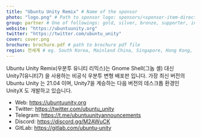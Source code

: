 ```yaml
---
title: "Ubuntu Unity Remix" # Name of the sponsor
photo: "logo.png" # Path to sponsor logo: sponsors/<sponsor-item-directory>/logo.png
group: partner # One of followings: gold, silver, bronze, supporter, infra, record, videoi18n, swag, partner
website: "https://ubuntuunity.org"
twitter: "https://twitter.com/ubuntu_unity"
cover: cover.png
brochure: brochure.pdf # path to brochure pdf file
region: 전세계 # eg. South Korea, Mainland China, Singapore, Hong Kong, Taiwan ...
---
```


Ubuntu Unity Remix(우분투 유니티 리믹스)는 Gnome Shell(그놈 셸) 대신 Unity7(유니티7) 을 사용하는 비공식 우분투 변형 배포판 입니다.
가장 최신 버전의 Ubuntu Unity 는 21.04 이며, Unity7을 계승하는 다음 버전의 데스크톱 환경인 UnityX 도 개발하고 있습니다.

- Web: https://ubuntuunity.org
- Twitter: https://twitter.com/ubuntu_unity
- Telegram: https://t.me/ubuntuunityannouncements
- Discord: https://discord.gg/M2AWuCK
- GitLab: https://gitlab.com/ubuntu-unity
